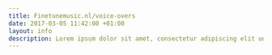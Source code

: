 ```yaml
---
title: Finetunemusic.nl/voice-overs
date: 2017-03-05 11:42:00 +01:00
layout: info
description: Lorem ipsum dolor sit amet, consectetur adipiscing elit unde omnis.
---
```



